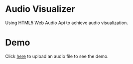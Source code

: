 # Audio Visualizer
  Using HTML5 Web Audio Api to achieve audio visualization.


# Demo
  Click [here](https://muyangwu.github.io/audioVisualizer/) to upload an audio file to see the demo.

